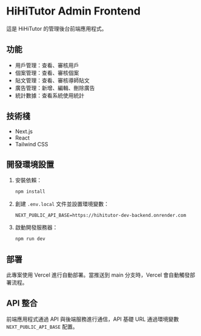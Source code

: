 # HiHiTutor Admin Frontend

這是 HiHiTutor 的管理後台前端應用程式。

## 功能

- 用戶管理：查看、審核用戶
- 個案管理：查看、審核個案
- 貼文管理：查看、審核導師貼文
- 廣告管理：新增、編輯、刪除廣告
- 統計數據：查看系統使用統計

## 技術棧

- Next.js
- React
- Tailwind CSS

## 開發環境設置

1. 安裝依賴：
   ```bash
   npm install
   ```

2. 創建 `.env.local` 文件並設置環境變數：
   ```
   NEXT_PUBLIC_API_BASE=https://hihitutor-dev-backend.onrender.com
   ```

3. 啟動開發服務器：
   ```bash
   npm run dev
   ```

## 部署

此專案使用 Vercel 進行自動部署。當推送到 main 分支時，Vercel 會自動觸發部署流程。

## API 整合

前端應用程式通過 API 與後端服務進行通信，API 基礎 URL 通過環境變數 `NEXT_PUBLIC_API_BASE` 配置。 
